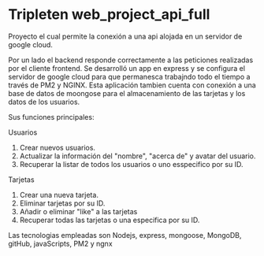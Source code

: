 # Tripleten web_project_api_full

Proyecto el cual permite la conexión a una api alojada en un servidor de google cloud.

Por un lado el backend responde correctamente a las peticiones realizadas por el cliente frontend. Se desarrolló un app en express y se configura el servidor de google cloud para que permanesca trabajndo todo el tiempo a través de PM2 y NGINX. Esta aplicación tambien cuenta con conexión a una base de datos de moongose para el almacenamiento de las tarjetas y los datos de los usuarios.

Sus funciones principales:

Usuarios

1. Crear nuevos usuarios.
2. Actualizar la información del "nombre", "acerca de" y avatar del usuario.
3. Recuperar la listar de todos los usuarios o uno esspecifico por su ID.

Tarjetas

1. Crear una nueva tarjeta.
2. Eliminar tarjetas por su ID.
3. Añadir o eliminar "like" a las tarjetas
4. Recuperar todas las tarjetas o una especifica por su ID.

Las tecnologias empleadas son Nodejs, express, mongoose, MongoDB, gitHub, javaScripts, PM2 y ngnx
